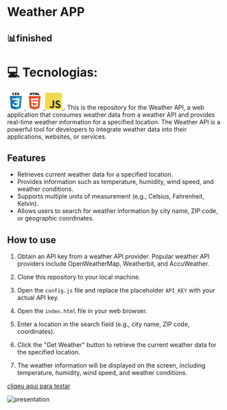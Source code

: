 
<h1> Weather APP </h1>
<h2>📊finished</h2>

# 💻 Tecnologias:
<a href="https://www.w3schools.com/css/" target="_blank" rel="noreferrer"> <img src="https://raw.githubusercontent.com/devicons/devicon/master/icons/css3/css3-original-wordmark.svg" alt="css3" width="40" height="40"/> </a> <a href="https://www.w3.org/html/" target="_blank" rel="noreferrer"> <img src="https://raw.githubusercontent.com/devicons/devicon/master/icons/html5/html5-original-wordmark.svg" alt="html5" width="40" height="40"/> </a> <a href="https://developer.mozilla.org/en-US/docs/Web/JavaScript" target="_blank" rel="noreferrer"> <img src="https://raw.githubusercontent.com/devicons/devicon/master/icons/javascript/javascript-original.svg" alt="javascript" width="40" height="40"/> </a>
.
This is the repository for the Weather API, a web application that consumes weather data from a weather API and provides real-time weather information for a specified location. The Weather API is a powerful tool for developers to integrate weather data into their applications, websites, or services.

## Features

- Retrieves current weather data for a specified location.
- Provides information such as temperature, humidity, wind speed, and weather conditions.
- Supports multiple units of measurement (e.g., Celsius, Fahrenheit, Kelvin).
- Allows users to search for weather information by city name, ZIP code, or geographic coordinates.

## How to use

1. Obtain an API key from a weather API provider. Popular weather API providers include OpenWeatherMap, Weatherbit, and AccuWeather.

2. Clone this repository to your local machine.

3. Open the `config.js` file and replace the placeholder `API_KEY` with your actual API key.

4. Open the `index.html` file in your web browser.

5. Enter a location in the search field (e.g., city name, ZIP code, coordinates).

6. Click the "Get Weather" button to retrieve the current weather data for the specified location.

7. The weather information will be displayed on the screen, including temperature, humidity, wind speed, and weather conditions.

<a href="https://weather-app-theta-two-22.vercel.app/"> cliqeu aqui para testar </a>

<img width="1276" alt="presentation" src="https://github.com/Guilhermefonseca2021/Weather-App/assets/92196697/f051f0fd-7ffa-4453-abb8-d80c7113d9de">

